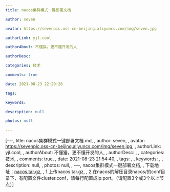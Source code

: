 ```yaml
---
title: nacos集群模式一键部署文档

author: seven

avatar: https://sevenpic.oss-cn-beijing.aliyuncs.com/img/seven.jpg

authorLink: yjl.cool

authorAbout: 不懂猫，更不懂开发的人

authorDesc: 

categories: 技术

comments: true

date: 2021-08-23 22:20:28

tags: 

keywords: 

description: null

photos: null

---
```

[---, title: nacos集群模式一键部署文档.md, , author: seven, , avatar: https://sevenpic.oss-cn-beijing.aliyuncs.com/img/seven.jpg, , authorLink: yjl.cool, , authorAbout: 不懂猫，更不懂开发的人, , authorDesc: , , categories: 技术, , comments: true, , date: 2021-08-23 21:54:40, , tags: , , keywords: , , description: null, , photos: null, , ---, nacos集群模式一键部署文档, , 下载地址：[nacos.tar.gz](https://github-releases.githubusercontent.com/137451403/44561400-a993-11ea-9679-f563f3afb136?X-Amz-Algorithm=AWS4-HMAC-SHA256&X-Amz-Credential=AKIAIWNJYAX4CSVEH53A%2F20210702%2Fus-east-1%2Fs3%2Faws4_request&X-Amz-Date=20210702T070910Z&X-Amz-Expires=300&X-Amz-Signature=d5b2f414e2c42a7fe4069d0cfe09bfa6451ed128a2802a4c009d2ff4f35cc50a&X-Amz-SignedHeaders=host&actor_id=50271500&key_id=0&repo_id=137451403&response-content-disposition=attachment%3B%20filename%3Dnacos-server-1.3.0.tar.gz&response-content-type=application%2Foctet-stream), , 1.上传nacos.tar.gz, , 2.在nacos的解压目录nacos/的conf目录下，有配置文件cluster.conf，请每行配置成ip:port。（请配置3个或3个以上节点）]